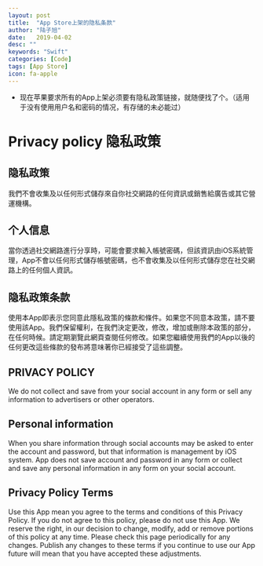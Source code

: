 ```yaml
---
layout: post
title:  "App Store上架的隐私条款"
author: "陆子旭"
date:   2019-04-02
desc: ""
keywords: "Swift"
categories: [Code]
tags: [App Store]
icon: fa-apple
---
```


* 现在苹果要求所有的App上架必须要有隐私政策链接，就随便找了个。（适用于没有使用用户名和密码的情况，有存储的未必能过）

# Privacy policy 隐私政策
## 隐私政策
我們不會收集及以任何形式儲存來自你社交網路的任何資訊或銷售給廣告或其它營運機構。

## 个人信息 
當你透過社交網路進行分享時，可能會要求輸入帳號密碼，但該資訊由iOS系統管理，App不會以任何形式儲存帳號密碼，也不會收集及以任何形式儲存您在社交網路上的任何個人資訊。

## 隐私政策条款 
使用本App即表示您同意此隱私政策的條款和條件。如果您不同意本政策，請不要使用該App。我們保留權利，在我們決定更改，修改，增加或刪除本政策的部分，在任何時候。請定期瀏覽此網頁查閱任何修改。如果您繼續使用我們的App以後的任何更改這些條款的發布將意味著你已經接受了這些調整。

## PRIVACY POLICY
We do not collect and save from your social account  in any form or sell any information to advertisers or other operators.

## Personal information 
When you share information through social accounts may be asked to enter the account and password, but that information is management by iOS system. App does not save account and password in any form or collect and save any personal information in any form on your social account.

## Privacy Policy Terms 
Use this App mean you agree to the terms and conditions of this Privacy Policy. If you do not agree to this policy, please do not use this App. We reserve the right, in our decision to change, modify, add or remove portions of this policy at any time. Please check this page periodically for any changes. Publish any changes to these terms if you continue to use our App future will mean that you have accepted these adjustments.